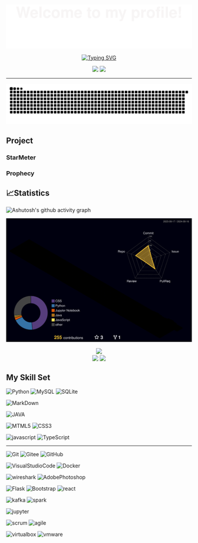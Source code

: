 ![welcome header](assets/Bottom_up.svg)

<p align="center">
    <a href="https://github.com/CITATS928"><img src="https://readme-typing-svg.herokuapp.com?font=consolas&weight=100&size=45&duration=4000&pause=4000&center=%E7%9C%9F%E7%9A%84&vCenter=%E7%9C%9F%E7%9A%84&multiline=true&width=420&height=70&lines=Hello!+I'm+Qian" alt="Typing SVG" /></a>
</p>
<!-- 自我介绍（动态）
[![](https://readme-typing-svg.herokuapp.com?font=Fira+Code&weight=500&size=24&pause=1000&center=true&width=435&lines=Hello!+I'm+Qian)](https://github.com/CITATS928)
-->

<!--lxfs-->
<p align="center">
    <a title="github" target="_blank" href="https://github.com/CITATS928"><img src="https://img.shields.io/badge/dynamic/json?label=GitHub&suffix=%20followers&query=%24.data.totalSubs&url=https%3A%2F%2Fapi.spencerwoo.com%2Fsubstats%2F%3Fsource%3Dgithub%26queryKey%3DCITATS928&labelColor=282c34&color=353940&logo=github&longCache=true" ></a>
    <a title="LinkedIn" target="_blank" href="https://www.linkedin.com/in/qianwang29/"><img src="https://img.shields.io/badge/LinkedIn-Qian%20Wang-4169E1?style=plastic&logo=Linkedin&logoColor=%230A66C2&logoSize=auto&labelColor=white&link=https%3A%2F%2Fwww.linkedin.com%2Fin%2Fqianwang29%2F" ></a>
    
</p>

<!-- 分割线 -->
---

<!-- 贪吃蛇 -->
<picture>
  <source media="(prefers-color-scheme: dark)" srcset="https://raw.githubusercontent.com/CITATS928/CITATS928/output/github-contribution-grid-snake-dark.svg">
  <source media="(prefers-color-scheme: light)" srcset="https://raw.githubusercontent.com/CITATS928/CITATS928/output/github-contribution-grid-snake.svg">
  <img alt="github contribution grid snake animation" src="https://raw.githubusercontent.com/CITATS928/CITATS928/output/github-contribution-grid-snake.svg">
</picture>

## Project
### StarMeter

### Prophecy


## 📈Statistics


<!-- 31天统计 (https://github.com/ashutosh00710/github-readme-activity-graph) -->
![Ashutosh's github activity graph](https://github-readme-activity-graph.vercel.app/graph?username=CITATS928&theme=nightowl)

<!-- 3d contrib, night-rainbow view -->
![3d-contrib](./profile-3d-contrib/profile-night-rainbow.svg)


<!-- 语言使用统计 -->
<div align="center">
<span>&emsp;&emsp;</span>
<img height="170px" src="https://github-readme-stats.vercel.app/api/top-langs/?username=CITATS928&layout=compact&langs_count=8" />
<span>&emsp;&emsp;</span>
</div>

<div align="center">
    <img  src="https://github-readme-streak-stats.herokuapp.com/?user=CITATS928" />
    <img  src="https://github-profile-trophy.vercel.app/?username=CITATS928" />
</div>



## My Skill Set  

![Python](https://img.shields.io/badge/Python-%233776AB?style=for-the-badge&logo=python&logoColor=white&logoSize=auto)
![MySQL](https://img.shields.io/badge/MySQL-%234479A1?style=for-the-badge&logo=MySQL&logoColor=white&logoSize=auto)
![SQLite](https://img.shields.io/badge/SQLite-%23003B57?style=for-the-badge&logo=SQLite&logoColor=white&logoSize=auto)

![MarkDown](https://img.shields.io/badge/markdown-%23000000?style=for-the-badge&logo=markdown&logoColor=white&logoSize=auto)

![JAVA](https://img.shields.io/badge/JAVA-%23000000?style=for-the-badge&logo=JAVA&logoColor=white&logoSize=auto)


![MTML5](https://img.shields.io/badge/html5-%23E34F26?style=for-the-badge&logo=html5&logoColor=white&logoSize=auto)
![CSS3](https://img.shields.io/badge/css3-%231572B6?style=for-the-badge&logo=css3&logoColor=white&logoSize=auto)


![javascript](https://img.shields.io/badge/javascript-%23F7DF1E?style=for-the-badge&logo=javascript&logoColor=white&logoSize=auto)
![TypeScript](https://img.shields.io/badge/typescript-%233178C6?style=for-the-badge&logo=typescript&logoColor=white&logoSize=auto)

---
![Git](https://img.shields.io/badge/Git-F05032?style=for-the-badge&logo=Git&logoColor=white&logoSize=auto)
![Gitee](https://img.shields.io/badge/Gitee-C71D23?style=for-the-badge&logo=Gitee&logoColor=white&logoSize=auto)
![GitHub](https://img.shields.io/badge/GitHub-181717?style=for-the-badge&logo=GitHub&logoColor=white&logoSize=auto)

![VisualStudioCode](https://img.shields.io/badge/VisualStudioCode-007ACC?style=for-the-badge&logo=VisualStudioCode&logoColor=white&logoSize=auto)
![Docker](https://img.shields.io/badge/Docker-2496ED?style=for-the-badge&logo=Docker&logoColor=white&logoSize=auto)


![wireshark](https://img.shields.io/badge/wireshark-%231679A7?style=for-the-badge&logo=wireshark&logoColor=white&logoSize=auto)
![AdobePhotoshop](https://img.shields.io/badge/AdobePhotoshop-31A8FF?style=for-the-badge&logo=AdobePhotoshop&logoColor=white&logoSize=auto)

![Flask](https://img.shields.io/badge/Flask-000000?style=for-the-badge&logo=Flask&logoColor=white&logoSize=auto)
![Bootstrap](https://img.shields.io/badge/Bootstrap-%237952B3?style=for-the-badge&logo=Bootstrap&logoColor=white&logoSize=auto)
![react](https://img.shields.io/badge/react-%2361DAFB?style=for-the-badge&logo=react&logoColor=white&logoSize=auto)


![kafka](https://img.shields.io/badge/apachekafka-%23231F20?style=for-the-badge&logo=apachekafka&logoColor=white&logoSize=auto)
![spark](https://img.shields.io/badge/apachespark-%23E25A1C?style=for-the-badge&logo=apachespark&logoColor=white&logoSize=auto)

![jupyter](https://img.shields.io/badge/jupyter-%23F37626?style=for-the-badge&logo=jupyter&logoColor=white&logoSize=auto)

![scrum](https://img.shields.io/badge/scrum-%23000000?style=for-the-badge&logo=scrum&logoColor=white&logoSize=auto)
![agile](https://img.shields.io/badge/agile-%23000000?style=for-the-badge&logo=agile&logoColor=white&logoSize=auto)

![virtualbox](https://img.shields.io/badge/virtualbox-%23183A61?style=for-the-badge&logo=virtualbox&logoColor=white&logoSize=auto)
![vmware](https://img.shields.io/badge/vmware-%23607078?style=for-the-badge&logo=vmware&logoColor=white&logoSize=auto)


